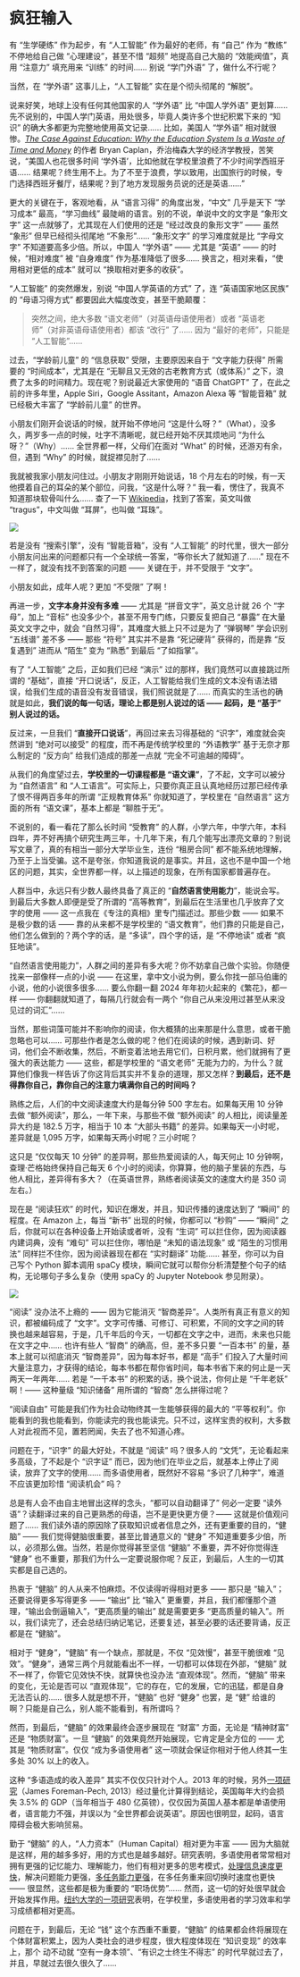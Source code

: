 # 疯狂输入

有 “生学硬练” 作为起步，有 “人工智能” 作为最好的老师，有 “自己” 作为 “教练” 不停地给自己做 “心理建设”，甚至不惜 “超频” 地提高自己大脑的 “效能阀值”，真用 “注意力” 填充用来 “训练” 的时间…… 别说 “学门外语” 了，做什么不行呢？

当然，在 “学外语” 这事儿上，“人工智能” 实在是个彻头彻尾的 “解脱”。

说来好笑，地球上没有任何其他国家的人 “学外语” 比 “中国人学外语” 更划算…… 先不说别的，中国人学门英语，用处很多，毕竟人类许多个世纪积累下来的 “知识” 的确大多都更为完整地使用英文记录…… 比如，美国人 “学外语” 相对就很惨。*[The Case Against Education: Why the Education System Is a Waste of Time and Money](https://www.amazon.com/Case-against-Education-System-Waste/dp/0691174652)* 的作者 Bryan Caplan，乔治梅森大学的经济学教授，苦笑说，“美国人也花很多时间 ‘学外语’，比如他就在学校里浪费了不少时间学西班牙语…… 结果呢？终生用不上。为了不至于浪费，学以致用，出国旅行的时候，专门选择西班牙餐厅，结果呢？到了地方发现服务员说的还是英语……”

更大的关键在于，客观地看，从 “语言习得” 的角度出发，“中文” 几乎是天下 “学习成本” 最高，“学习曲线” 最陡峭的语言。别的不说，单说中文的文字是 “象形文字” 这一点就够了，尤其现在人们使用的还是 “经过改良的象形文字” —— 虽然 “象形” 但早已经彻头彻尾地 “不象形”…… “象形文字” 的学习难度就是比 “字母文字” 不知道要高多少倍。所以，中国人 “学外语” —— 尤其是 “英语” —— 的时候，“相对难度” 被 “自身难度” 作为基准降低了很多…… 换言之，相对来看，“使用相对更低的成本” 就可以 “换取相对更多的收获”。

“人工智能” 的突然爆发，别说 “中国人学英语的方式” 了，连 “英语国家地区民族” 的 “母语习得方式” 都要因此大幅度改变，甚至干脆颠覆：

> 突然之间，绝大多数 “语文老师”（对英语母语使用者）或者 “英语老师”（对非英语母语使用者）都该 “改行” 了…… 因为 “最好的老师”，只能是 “人工智能”……

过去，“学龄前儿童” 的 “信息获取” 受限，主要原因来自于 “文字能力获得” 所需要的 “时间成本”，尤其是在 “无聊且又无效的古老教育方式（或体系）” 之下，浪费了太多的时间精力。现在呢？别说最近大家使用的 “语音 ChatGPT” 了，在此之前的许多年里，Apple Siri，Google Assitant，Amazon Alexa 等 “智能音箱” 就已经极大丰富了 “学龄前儿童” 的世界。

小朋友们刚开会说话的时候，就开始不停地问 “这是什么呀？”（What），没多久，两岁多一点的时候，吐字不清晰呢，就已经开始不厌其烦地问 “为什么呀？”（Why）…… 全世界都一样，父母们在面对 “What” 的时候，还游刃有余，但，遇到 “Why” 的时候，就捉襟见肘了……

我就被我家小朋友问住过。小朋友才刚刚开始说话，18 个月左右的时候，有一天他摸着自己的耳朵的某个部位，问我，“这是什么呀？” 我一看，愣住了，我真不知道那块软骨叫什么…… 查了一下 [Wikipedia](https://zh.wikipedia.org/?curid=7408978)，找到了答案，英文叫做 “tragus”，中文叫做 “耳屏”，也叫做 “耳珠”。

![](../images/Gray904.png)

若是没有 “搜索引擎”，没有 “智能音箱”，没有 “人工智能” 的时代里，很大一部分小朋友问出来的问题都只有一个全球统一答案，“等你长大了就知道了……” 现在不一样了，就没有找不到答案的问题 —— 关键在于，并不受限于 “文字”。

小朋友如此，成年人呢？更加 “不受限” 了啊！

再进一步，**文字本身并没有多难** —— 尤其是 “拼音文字”，英文总计就 26 个 “字母”，加上 “音标” 也没多少个，甚至不用专门练，只要反复把自己 “暴露” 在大量英文文字之中，就会 “自然习得”，其难度大抵上只不过是为了 “弹钢琴” 学会识别 “五线谱” 差不多 —— 那些 “符号” 其实并不是靠 “死记硬背” 获得的，而是靠 “反复遇到” 进而从 “陌生” 变为 “熟悉” 到最后 “了如指掌”。

有了 “人工智能” 之后，正如我们已经 “演示” 过的那样，我们竟然可以直接跳过所谓的 “基础”，直接 “开口说话”，反正，人工智能给我们生成的文本没有语法错误，给我们生成的语音没有发音错误，我们照说就是了…… 而真实的生活也的确就是如此，**我们说的每一句话，理论上都是别人说过的话 —— 起码，是 “基于” 别人说过的话。**

反过来，一旦我们 “**直接开口说话**”，再回过来去习得基础的 “识字”，难度就会突然讲到 “绝对可以接受” 的程度，而不再是传统学校里的 “外语教学” 基于无奈才那么制定的 “反方向” 给我们造成的那差一点就 “完全不可逾越的障碍”。

从我们的角度望过去，**学校里的一切课程都是 “语文课”**，了不起，文字可以被分为 “自然语言” 和 “人工语言”。可实际上，只要你真正且认真地经历过那已经传承了恨不得两百多年的所谓 “正规教育体系” 你就知道了，学校里在 “自然语言” 这方面的所有 “语文课”，基本上都是 “聊胜于无”。

不说别的，看一看花了那么长时间 “受教育” 的人群，小学六年，中学六年，本科四年，弄不好再搞个研究生两三年，十几年下来，有几个能写出漂亮文章的？别说写文章了，真的有相当一部分大学毕业生，连份 “租房合同” 都不能系统地理解，乃至于上当受骗。这不是夸张，你知道我说的是事实。并且，这也不是中国一个地区的问题，其实，全世界都一样，以上描述的现象，在所有国家都普遍存在。

人群当中，永远只有少数人最终具备了真正的 “**自然语言使用能力**”，能说会写。到最后大多数人即便是受了所谓的 “高等教育”，到最后在生活里也几乎放弃了文字的使用 —— 这一点我在《专注的真相》里专门描述过。那些少数 —— 如果不是极少数的话 —— 靠的从来都不是学校里的 “语文教育”，他们靠的只能是自己，他们怎么做到的？两个字的话，是 “多读”，四个字的话，是 “不停地读” 或者 “疯狂地读”。

“自然语言使用能力”，人群之间的差异有多大呢？你不妨拿自己做个实验。你随便找来一部像样一点的小说 —— 在这里，拿中文小说为例，要么你找一部马伯庸的小说，他的小说很多很多…… 要么你翻一翻 2024 年年初火起来的《繁花》，都一样 —— 你翻翻就知道了，每隔几行就会有一两个 “你自己从来没用过甚至从来没见过的词汇”……

当然，那些词藻可能并不影响你的阅读，你大概猜的出来那是什么意思，或者干脆忽略也可以…… 可那些作者是怎么做的呢？他们在阅读的时候，遇到新词、好词，他们会不断收集，然后，不断变着法地去用它们，日积月累，他们就拥有了更强大的表达能力 —— 这些，都是学校里的 “语文老师” 无能为力的，为什么？就算他们像我一样告诉了你这背后其实并不复杂的道理，那又怎样？**到最后，还不是得靠你自己，靠你自己的注意力填满你自己的时间吗？**

熟练之后，人们的中文阅读速度大约是每分钟 500 字左右。如果每天用 10 分钟去做 “额外阅读”，那么，一年下来，与那些不做 “额外阅读” 的人相比，阅读量差异大约是 182.5 万字，相当于 10 本 “大部头书籍” 的差异。如果每天一小时呢，差异就是 1,095 万字，如果每天两小时呢？三小时呢？

这只是 “仅仅每天 10 分钟” 的差异啊，那些热爱阅读的人，每天何止 10 分钟啊，查理·芒格始终保持自己每天 6 个小时的阅读，你算算，他的脑子里装的东西，与他人相比，差异得有多大？（在英语世界，熟练者阅读英文的速度大约是 350 词左右。）

现在是 “阅读狂欢” 的时代，知识在爆发，并且，知识传播的速度达到了 “瞬间” 的程度。在 Amazon 上，每当 “新书” 出现的时候，你都可以 “秒购” —— “瞬间” 之后，你就可以在各种设备上开始读或者听，没有 “生词” 可以拦住你，因为阅读器内建词典，没有 “难句” 可以拦住你，哪怕是 “未知的语法现象” 或 “陌生的习惯用法” 同样拦不住你，因为阅读器现在都在 “实时翻译” 功能…… 甚至，你可以为自己写个 Python 脚本调用 spaCy 模块，瞬间它就可以帮你分析清楚整个句子的结构，无论哪句子多么复杂（使用 spaCy 的 Jupyter Notebook 参见附录）。

![](../images/dep-graph.svg)

“阅读” 没办法不上瘾的 —— 因为它能消灭 “智商差异”。人类所有真正有意义的知识，都被编码成了 “文字”。文字可传播、可修订、可积累，不同的文字之间的转换也越来越容易，于是，几千年后的今天，一切都在文字之中，进而，未来也只能在文字之中…… 也许有些人 “智商” 的确高，但，差不多只要 “一百本书” 的量，基本上就可以彻底消灭 “智商差异”，因为每本好书，都是 “高手” 们投入了大量时间大量注意力，才获得的结论，每本书都在帮你省时间，每本书省下来的何止是一天两天一年两年…… 若是 “一千本书” 的积累的话，换个说法，你何止是 “千年老妖” 啊！—— 这种量级 “知识储备” 用所谓的 “智商” 怎么拼得过呢？

“阅读自由” 可能是我们作为社会动物终其一生能够获得的最大的 “平等权利”。你能看到的我也能看到，你能读完的我也能读完。只不过，这样宝贵的权利，大多数人对此视而不见，置若罔闻，失去了也不知道心疼。

问题在于，“识字” 的最大好处，不就是 “阅读” 吗？很多人的 “文凭”，无论看起来多高级，了不起是个 “识字证” 而已，因为他们在毕业之后，就基本上停止了阅读，放弃了文字的使用…… 而多语使用者，既然好不容易 “多识了几种字”，难道不应该更加珍惜 “阅读机会” 吗？

总是有人会不由自主地冒出这样的念头，“都可以自动翻译了” 何必一定要 “读外语”？读翻译过来的自己更熟悉的母语，岂不是更快更方便？—— 这就是价值观问题了…… 我们读外语的原因除了获取知识或者信息之外，还有更重要的目的，“健脑” —— 我们觉得健脑很重要，甚至比普通意义的 “健身” 不知道重要多少倍，所以，必须那么做。当然，若是你觉得甚至坚信 “健脑” 不重要，弄不好你觉得连 “健身” 也不重要，那我们为什么一定要说服你呢？反正，到最后，人生的一切其实都是自己选的。

热衷于 “健脑” 的人从来不怕麻烦。不仅读得听得相对更多 —— 那只是 “输入”；还要说得更多写得更多 —— “输出” 比 “输入” 更重要，并且，我们都懂那个道理，“输出会倒逼输入”，“更高质量的输出” 就是需要更多 “更高质量的输入”。所以，我们读完了，还会总结归纳记笔记，还要复述，甚至必要的话还要背诵，反正都是在 “健脑”。

相对于 “健身”，“健脑” 有一个缺点，那就是，不仅 “见效慢”，甚至干脆很难 “见效”。“健身”，通常三两个月就能看出不一样，一切都可以体现在外部，“健脑” 就不一样了，你管它见效快不快，就算快也没办法 “直观体现”。然而，“健脑” 带来的变化，无论是否可以 “直观体现”，它的存在，它的发展，它的迅猛，都是自身无法否认的…… 很多人就是想不开，“健脑” 也好 “健身” 也罢，是 “健” 给谁的啊？只能是自己么，别人能不能看到，有所谓吗？

然而，到最后，“健脑” 的效果最终会逐步展现在 “财富” 方面，无论是 “精神财富” 还是 “物质财富”。一旦 “健脑” 的效果竟然开始展现，它肯定是全方位的 —— 尤其是 “物质财富”。仅仅 “成为多语使用者” 这一项就会保证你相对于他人终其一生多处 30% 以上的收入。

这种 “多语造成的收入差异” 其实不仅仅只针对个人。2013 年的时候，另外[一项研究](https://www.tbsnews.net/analysis/how-knowing-more-one-language-boosts-your-income-588066)（James Foreman-Pech, 2013）经过量化计算得到结论，英国每年大约会损失 3.5% 的 GDP（当年相当于 480 亿英镑），仅仅因为英国人基本都是单语使用者，语言能力不强，并误以为 “全世界都会说英语”。原因也很明显，起码，语言障碍会极大影响贸易。

勤于 “健脑” 的人，“人力资本”（Human Capital）相对更为丰富 —— 因为大脑就是这样，用的越多多好，用的方式也是越多越好。研究表明，多语使用者常常相对拥有更强的记忆能力、理解能力，他们有相对更多的思考模式，[处理信息速度更快](https://news.northwestern.edu/stories/2014/11/bilingual-brains-better-equipped-to-process-information)，解决问题能力更强，[多任务能力更强](https://www.nih.gov/news-events/news-releases/bilinguals-switch-tasks-faster-monolinguals-nih-funded-study-shows)，在多任务重来回切换时速度也更快 —— 很显然，这些都是极为重要的 “职场优势”…… 然而，这一切的好处很早就会开始发挥作用。[纽约大学的一项研究](https://www.sciencedaily.com/releases/2018/06/180612080039.htm)表明，在学校里，多语使用者的学习效率和学习成绩都相对更高。

问题在于，到最后，无论 “钱” 这个东西重不重要，“健脑” 的结果都会终将展现在个体财富积累上，因为人类社会的进步程度，很大程度体现在 “知识变现” 的效率上，那个 动不动就 “空有一身本领”、“有识之士终生不得志” 的时代早就过去了，并且，早就过去很久很久了……